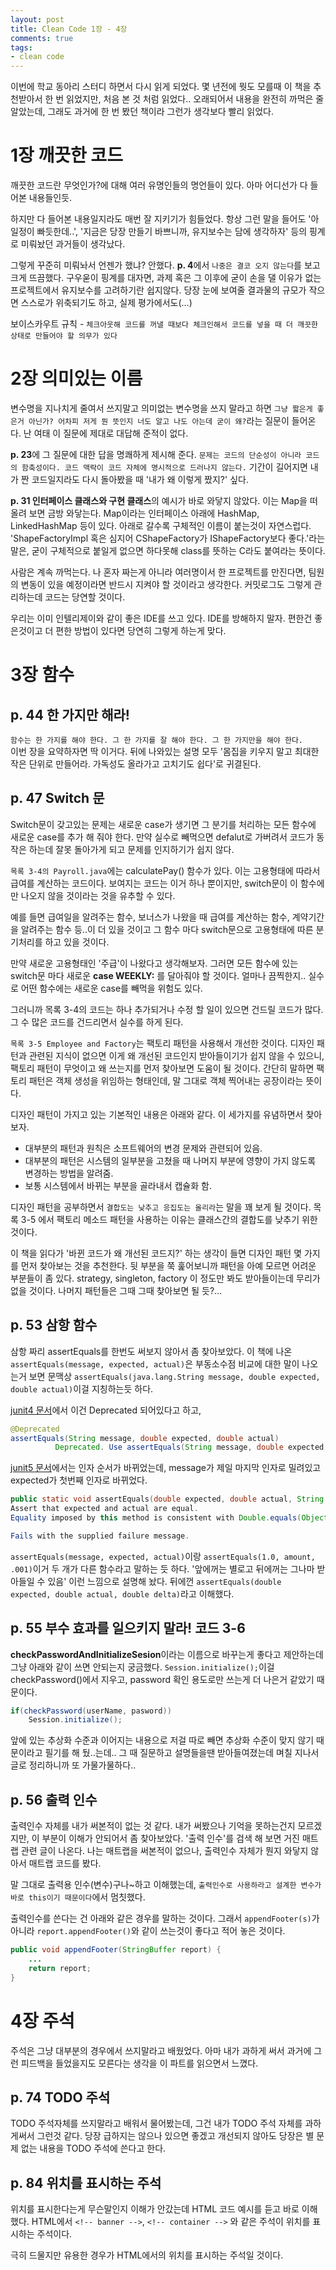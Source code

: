 ```yaml
---
layout: post
title: Clean Code 1장 - 4장
comments: true
tags:
- clean code
---
```


이번에 학교 동아리 스터디 하면서 다시 읽게 되었다. 몇 년전에 뭣도 모를때 이 책을 추천받아서 한 번 읽었지만, 처음 본 것 처럼 읽었다.. 오래되어서 내용을 완전히 까먹은 줄 알았는데, 그래도 과거에 한 번 봤던 책이라 그런가 생각보다 빨리 읽었다. 

# 1장 깨끗한 코드
깨끗한 코드란 무엇인가?에 대해 여러 유명인들의 명언들이 있다. 아마 어디선가 다 들어본 내용들인듯.     

하지만 다 들어본 내용일지라도 매번 잘 지키기가 힘들었다. 항상 그런 말을 들어도 '아 일정이 빠듯한데..', '지금은 당장 만들기 바쁘니까, 유지보수는 담에 생각하자' 등의 핑계로 미뤄놨던 과거들이 생각났다.     

그렇게 꾸준히 미뤄놔서 언젠가 했냐? 안했다. **p. 4**에서 `나중은 결코 오지 않는다`를 보고 크게 뜨끔했다. 구우욷이 핑계를 대자면, 과제 혹은 그 이후에 굳이 손을 댈 이유가 없는 프로젝트에서 유지보수를 고려하기란 쉽지않다. 당장 눈에 보여줄 결과물의 규모가 작으면 스스로가 위축되기도 하고, 실제 평가에서도(...)     

보이스카우트 규칙 - `체크아웃해 코드를 꺼낼 때보다 체크인해서 코드를 넣을 때 더 깨끗한 상태로 만들어야 할 의무가 있다`     


# 2장 의미있는 이름
변수명을 지나치게 줄여서 쓰지말고 의미없는 변수명을 쓰지 말라고 하면 `그냥 짧은게 좋은거 아닌가? 어차피 저게 뭔 뜻인지 너도 알고 나도 아는데 굳이 왜?`라는 질문이 들어온다. 난 여태 이 질문에 제대로 대답해 준적이 없다.     

**p. 23**에 그 질문에 대한 답을 명쾌하게 제시해 준다. `문제는 코드의 단순성이 아니라 코드의 함축성이다. 코드 맥락이 코드 자체에 명시적으로 드러나지 않는다.` 기간이 길어지면 내가 짠 코드일지라도 다시 돌아봤을 때 '내가 왜 이렇게 짰지?' 싶다.     

**p. 31 인터페이스 클래스와 구현 클래스**의 예시가 바로 와닿지 않았다. 이는 Map을 떠올려 보면 금방 와닿는다. Map이라는 인터페이스 아래에 HashMap, LinkedHashMap 등이 있다. 아래로 갈수록 구체적인 이름이 붙는것이 자연스럽다.     
'ShapeFactoryImpl 혹은 심지어 CShapeFactory가 IShapeFactory보다 좋다.'라는 말은, 굳이 구체적으로 붙일게 없으면 하다못해 class를 뜻하는 C라도 붙여라는 뜻이다.     

사람은 계속 까먹는다. 나 혼자 짜는게 아니라 여러명이서 한 프로젝트를 만진다면, 팀원의 변동이 있을 예정이라면 반드시 지켜야 할 것이라고 생각한다. 커밋로그도 그렇게 관리하는데 코드는 당연할 것이다.     

우리는 이미 인텔리제이와 같이 좋은 IDE를 쓰고 있다. IDE를 방해하지 말자. 편한건 좋은것이고 더 편한 방법이 있다면 당연히 그렇게 하는게 맞다.     


# 3장 함수
## p. 44 한 가지만 해라!
`함수는 한 가지를 해야 한다. 그 한 가지를 잘 해야 한다. 그 한 가지만을 해야 한다.`     
이번 장을 요약하자면 딱 이거다. 뒤에 나와있는 설명 모두 '몸집을 키우지 말고 최대한 작은 단위로 만들어라. 가독성도 올라가고 고치기도 쉽다'로 귀결된다.     

## p. 47 Switch 문
Switch문이 갖고있는 문제는 새로운 case가 생기면 그 분기를 처리하는 모든 함수에 새로운 case를 추가 해 줘야 한다. 만약 실수로 빼먹으면 defalut로 가버려서 코드가 동작은 하는데 잘못 돌아가게 되고 문제를 인지하기가 쉽지 않다.     

`목록 3-4의 Payroll.java`에는 calculatePay() 함수가 있다. 이는 고용형태에 따라서 급여를 계산하는 코드이다. 보여지는 코드는 이거 하나 뿐이지만, switch문이 이 함수에만 나오지 않을 것이라는 것을 유추할 수 있다.     

예를 들면 급여일을 알려주는 함수, 보너스가 나왔을 때 급여를 계산하는 함수, 계약기간을 알려주는 함수 등..이 더 있을 것이고 그 함수 마다 switch문으로 고용형태에 따른 분기처리를 하고 있을 것이다.     

만약 새로운 고용형태인 '주급'이 나왔다고 생각해보자. 그러면 모든 함수에 있는 switch문 마다 새로운 **case WEEKLY:** 를 달아줘야 할 것이다. 얼마나 끔찍한지.. 실수로 어떤 함수에는 새로운 case를 빼먹을 위험도 있다.     

그러니까 목록 3-4의 코드는 하나 추가되거나 수정 할 일이 있으면 건드릴 코드가 많다. 그 수 많은 코드를 건드리면서 실수를 하게 된다.     

`목록 3-5 Employee and Factory`는 팩토리 패턴을 사용해서 개선한 것이다. 디자인 패턴과 관련된 지식이 없으면 이게 왜 개선된 코드인지 받아들이기가 쉽지 않을 수 있으니, 팩토리 패턴이 무엇이고 왜 쓰는지를 먼저 찾아보면 도움이 될 것이다. 간단히 말하면 팩토리 패턴은 객체 생성을 위임하는 형태인데, 말 그대로 객체 찍어내는 공장이라는 뜻이다.     

디자인 패턴이 가지고 있는 기본적인 내용은 아래와 같다. 이 세가지를 유념하면서 찾아보자.     

- 대부분의 패턴과 원칙은 소프트웨어의 변경 문제와 관련되어 있음.     
- 대부분의 패턴은 시스템의 일부분을 고쳤을 때 나머지 부분에 영향이 가지 않도록 변경하는 방법을 알려줌.     
- 보통 시스템에서 바뀌는 부분을 골라내서 캡슐화 함.     

디자인 패턴을 공부하면서 `결합도는 낮추고 응집도는 올리라`는 말을 꽤 보게 될 것이다. 목록 3-5 에서 팩토리 메소드 패턴을 사용하는 이유는 클래스간의 결합도를 낮추기 위한것이다.     

이 책을 읽다가 '바뀐 코드가 왜 개선된 코드지?' 하는 생각이 들면 디자인 패턴 몇 가지를 먼저 찾아보는 것을 추천한다. 뒷 부분을 쭉 훑어보니까 패턴을 아예 모르면 어려운 부분들이 좀 있다. strategy, singleton, factory 이 정도만 봐도 받아들이는데 무리가 없을 것이다. 나머지 패턴들은 그때 그때 찾아보면 될 듯?...     

## p. 53 삼항 함수     
삼항 짜리 assertEquals를 한번도 써보지 않아서 좀 찾아보았다. 이 책에 나온 `assertEquals(message, expected, actual)`은 부동소수점 비교에 대한 말이 나오는거 보면 문맥상 `assertEquals(java.lang.String message, double expected, double actual)`이걸 지칭하는듯 하다.     

[junit4 문서](https://junit.org/junit4/javadoc/latest/index.html)에서 이건 Deprecated 되어있다고 하고,
``` java
@Deprecated
assertEquals(String message, double expected, double actual) 
          Deprecated. Use assertEquals(String message, double expected, double actual, double delta) instead
```

[junit5 문서](https://junit.org/junit5/docs/current/api/org/junit/jupiter/api/Assertions.html)에서는 인자 순서가 바뀌었는데, message가 제일 마지막 인자로 밀려있고 expected가 첫번째 인자로 바뀌었다.
``` java
public static void assertEquals​(double expected, double actual, String message)
Assert that expected and actual are equal.
Equality imposed by this method is consistent with Double.equals(Object) and Double.compare(double, double).

Fails with the supplied failure message.
```

`assertEquals(message, expected, actual)`이랑 `assertEquals(1.0, amount, .001)`이거 두 개가 다른 함수라고 말하는 듯 하다. '앞에꺼는 별로고 뒤에꺼는 그나마 받아들일 수 있음' 이런 느낌으로 설명해 놨다. 뒤에껀 `assertEquals(double expected, double actual, double delta)`라고 이해했다.     

## p. 55 부수 효과를 일으키지 말라! 코드 3-6     
**checkPasswordAndInitializeSesion**이라는 이름으로 바꾸는게 좋다고 제안하는데 그냥 아래와 같이 쓰면 안되는지 궁금했다. `Session.initialize();`이걸 checkPassword()에서 지우고, password 확인 용도로만 쓰는게 더 나은거 같았기 때문이다.
``` java
if(checkPassword(userName, pasword))
    Session.initialize();
```

앞에 있는 추상화 수준과 이어지는 내용으로 저걸 따로 빼면 추상화 수준이 맞지 않기 때문이라고 필기를 해 뒀..는데.. 그 때 질문하고 설명들을땐 받아들여졌는데 며칠 지나서 글로 정리하니까 또 가물가물하다.. 

## p. 56 출력 인수     
출력인수 자체를 내가 써본적이 없는 것 같다. 내가 써봤으나 기억을 못하는건지 모르겠지만, 이 부분이 이해가 안되어서 좀 찾아보았다. '출력 인수'를 검색 해 보면 거진 매트랩 관련 글이 나온다. 나는 매트랩을 써본적이 없으나, 출력인수 자체가 뭔지 와닿지 않아서 매트랩 코드를 봤다.     

말 그대로 출력용 인수(변수)구나~하고 이해했는데, `출력인수로 사용하라고 설계한 변수가 바로 this이기 때문이다`에서 멈칫했다.     

출력인수를 쓴다는 건 아래와 같은 경우를 말하는 것이다. 그래서 `appendFooter(s)`가 아니라 `report.appendFooter()`와 같이 쓰는것이 좋다고 적어 놓은 것이다.
``` java
public void appendFooter(StringBuffer report) {
    ...
    return report;
}
```


# 4장 주석
주석은 그냥 대부분의 경우에서 쓰지말라고 배웠었다. 아마 내가 과하게 써서 과거에 그런 피드백을 들었을지도 모른다는 생각을 이 파트를 읽으면서 느꼈다.     

## p. 74 TODO 주석
TODO 주석자체를 쓰지말라고 배워서 물어봤는데, 그건 내가 TODO 주석 자체를 과하게써서 그런것 같다. 당장 급하지는 않으나 있으면 좋겠고 개선되지 않아도 당장은 별 문제 없는 내용을 TODO 주석에 쓴다고 한다.     

## p. 84 위치를 표시하는 주석
위치를 표시한다는게 무슨말인지 이해가 안갔는데 HTML 코드 예시를 듣고 바로 이해했다. HTML에서 `<!-- banner -->`, `<!-- container -->` 와 같은 주석이 위치를 표시하는 주석이다.     

극히 드물지만 유용한 경우가 HTML에서의 위치를 표시하는 주석일 것이다.     

